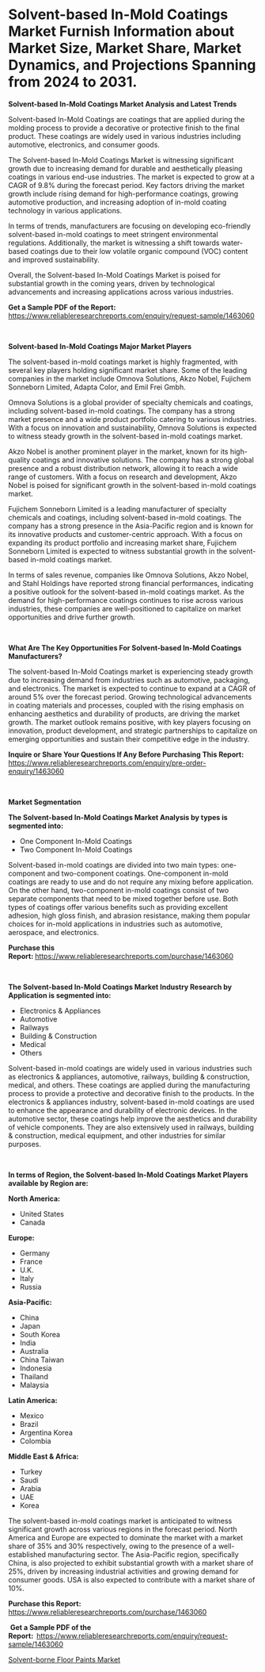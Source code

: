 <p><h1>Solvent-based In-Mold Coatings Market Furnish Information about Market Size, Market Share, Market Dynamics, and Projections Spanning from 2024 to 2031.</h1></p><p><strong>Solvent-based In-Mold Coatings Market Analysis and Latest Trends</strong></p>
<p><p>Solvent-based In-Mold Coatings are coatings that are applied during the molding process to provide a decorative or protective finish to the final product. These coatings are widely used in various industries including automotive, electronics, and consumer goods.</p><p>The Solvent-based In-Mold Coatings Market is witnessing significant growth due to increasing demand for durable and aesthetically pleasing coatings in various end-use industries. The market is expected to grow at a CAGR of 9.8% during the forecast period. Key factors driving the market growth include rising demand for high-performance coatings, growing automotive production, and increasing adoption of in-mold coating technology in various applications.</p><p>In terms of trends, manufacturers are focusing on developing eco-friendly solvent-based in-mold coatings to meet stringent environmental regulations. Additionally, the market is witnessing a shift towards water-based coatings due to their low volatile organic compound (VOC) content and improved sustainability.</p><p>Overall, the Solvent-based In-Mold Coatings Market is poised for substantial growth in the coming years, driven by technological advancements and increasing applications across various industries.</p></p>
<p><strong>Get a Sample PDF of the Report:&nbsp;</strong> <a href="https://www.reliableresearchreports.com/enquiry/request-sample/1463060">https://www.reliableresearchreports.com/enquiry/request-sample/1463060</a></p>
<p>&nbsp;</p>
<p><strong>Solvent-based In-Mold Coatings Major Market Players</strong></p>
<p><p>The solvent-based in-mold coatings market is highly fragmented, with several key players holding significant market share. Some of the leading companies in the market include Omnova Solutions, Akzo Nobel, Fujichem Sonneborn Limited, Adapta Color, and Emil Frei Gmbh.</p><p>Omnova Solutions is a global provider of specialty chemicals and coatings, including solvent-based in-mold coatings. The company has a strong market presence and a wide product portfolio catering to various industries. With a focus on innovation and sustainability, Omnova Solutions is expected to witness steady growth in the solvent-based in-mold coatings market.</p><p>Akzo Nobel is another prominent player in the market, known for its high-quality coatings and innovative solutions. The company has a strong global presence and a robust distribution network, allowing it to reach a wide range of customers. With a focus on research and development, Akzo Nobel is poised for significant growth in the solvent-based in-mold coatings market.</p><p>Fujichem Sonneborn Limited is a leading manufacturer of specialty chemicals and coatings, including solvent-based in-mold coatings. The company has a strong presence in the Asia-Pacific region and is known for its innovative products and customer-centric approach. With a focus on expanding its product portfolio and increasing market share, Fujichem Sonneborn Limited is expected to witness substantial growth in the solvent-based in-mold coatings market.</p><p>In terms of sales revenue, companies like Omnova Solutions, Akzo Nobel, and Stahl Holdings have reported strong financial performances, indicating a positive outlook for the solvent-based in-mold coatings market. As the demand for high-performance coatings continues to rise across various industries, these companies are well-positioned to capitalize on market opportunities and drive further growth.</p></p>
<p>&nbsp;</p>
<p><strong>What Are The Key Opportunities For Solvent-based In-Mold Coatings Manufacturers?</strong></p>
<p><p>The solvent-based In-Mold Coatings market is experiencing steady growth due to increasing demand from industries such as automotive, packaging, and electronics. The market is expected to continue to expand at a CAGR of around 5% over the forecast period. Growing technological advancements in coating materials and processes, coupled with the rising emphasis on enhancing aesthetics and durability of products, are driving the market growth. The market outlook remains positive, with key players focusing on innovation, product development, and strategic partnerships to capitalize on emerging opportunities and sustain their competitive edge in the industry.</p></p>
<p><strong>Inquire or Share Your Questions If Any Before Purchasing This Report:</strong> <a href="https://www.reliableresearchreports.com/enquiry/pre-order-enquiry/1463060">https://www.reliableresearchreports.com/enquiry/pre-order-enquiry/1463060</a></p>
<p>&nbsp;</p>
<p><strong>Market Segmentation</strong></p>
<p><strong>The Solvent-based In-Mold Coatings Market Analysis by types is segmented into:</strong></p>
<p><ul><li>One Component In-Mold Coatings</li><li>Two Component In-Mold Coatings</li></ul></p>
<p><p>Solvent-based in-mold coatings are divided into two main types: one-component and two-component coatings. One-component in-mold coatings are ready to use and do not require any mixing before application. On the other hand, two-component in-mold coatings consist of two separate components that need to be mixed together before use. Both types of coatings offer various benefits such as providing excellent adhesion, high gloss finish, and abrasion resistance, making them popular choices for in-mold applications in industries such as automotive, aerospace, and electronics.</p></p>
<p><strong>Purchase this Report:&nbsp;</strong><a href="https://www.reliableresearchreports.com/purchase/1463060">https://www.reliableresearchreports.com/purchase/1463060</a></p>
<p>&nbsp;</p>
<p><strong>The Solvent-based In-Mold Coatings Market Industry Research by Application is segmented into:</strong></p>
<p><ul><li>Electronics & Appliances</li><li>Automotive</li><li>Railways</li><li>Building & Construction</li><li>Medical</li><li>Others</li></ul></p>
<p><p>Solvent-based in-mold coatings are widely used in various industries such as electronics & appliances, automotive, railways, building & construction, medical, and others. These coatings are applied during the manufacturing process to provide a protective and decorative finish to the products. In the electronics & appliances industry, solvent-based in-mold coatings are used to enhance the appearance and durability of electronic devices. In the automotive sector, these coatings help improve the aesthetics and durability of vehicle components. They are also extensively used in railways, building & construction, medical equipment, and other industries for similar purposes.</p></p>
<p>&nbsp;</p>
<p><strong>In terms of Region, the Solvent-based In-Mold Coatings Market Players available by Region are:</strong></p>
<p>
    <p> <strong> North America: </strong>
        <ul>
            <li>United States</li>
            <li>Canada</li>
        </ul>
        </p> 
    <p> <strong> Europe: </strong>
        <ul>
            <li>Germany</li>
            <li>France</li>
            <li>U.K.</li>
            <li>Italy</li>
            <li>Russia</li>
        </ul>
        </p> 
    <p> <strong> Asia-Pacific: </strong>
        <ul>
            <li>China</li>
            <li>Japan</li>
            <li>South Korea</li>
            <li>India</li>
            <li>Australia</li>
            <li>China Taiwan</li>
            <li>Indonesia</li>
            <li>Thailand</li>
            <li>Malaysia</li>
        </ul>
        </p> 
    <p> <strong> Latin America: </strong>
        <ul>
            <li>Mexico</li>
            <li>Brazil</li>
            <li>Argentina Korea</li>
            <li>Colombia</li>
        </ul>
        </p> 
    <p> <strong> Middle East & Africa: </strong>
        <ul>
            <li>Turkey</li>
            <li>Saudi</li>
            <li>Arabia</li>
            <li>UAE</li>
            <li>Korea</li>
        </ul>
    </p>
    </p>
<p><p>The solvent-based in-mold coatings market is anticipated to witness significant growth across various regions in the forecast period. North America and Europe are expected to dominate the market with a market share of 35% and 30% respectively, owing to the presence of a well-established manufacturing sector. The Asia-Pacific region, specifically China, is also projected to exhibit substantial growth with a market share of 25%, driven by increasing industrial activities and growing demand for consumer goods. USA is also expected to contribute with a market share of 10%.</p></p>
<p><strong>Purchase this Report: </strong><a href="https://www.reliableresearchreports.com/purchase/1463060">https://www.reliableresearchreports.com/purchase/1463060</a></p>
<p>&nbsp;<strong>Get a Sample PDF of the Report:&nbsp;&nbsp;</strong><a href="https://www.reliableresearchreports.com/enquiry/request-sample/1463060">https://www.reliableresearchreports.com/enquiry/request-sample/1463060</a></p>
<p><strong></strong></p>
<p><p><a href="https://github.com/Sherrillcrooksxa8i18ucf2m/Market-Research-Report-List-1/blob/main/solvent-borne-floor-paints-market.md">Solvent-borne Floor Paints Market</a></p></p>